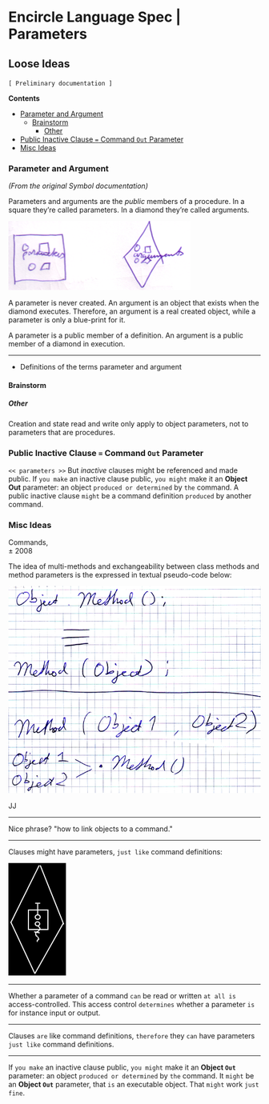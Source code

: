 Encircle Language Spec | Parameters
===================================

Loose Ideas
-----------

`[ Preliminary documentation ]`

__Contents__

- [Parameter and Argument](#parameter-and-argument)
    - [Brainstorm](#brainstorm)
        - [Other](#other)
- [Public Inactive Clause `=` Command `Out` Parameter](#public-inactive-clause--command-out-parameter)
- [Misc Ideas](#misc-ideas)

### Parameter and Argument

*(From the original Symbol documentation)*

Parameters and arguments are the *public* members of a procedure. In a square they’re called parameters. In a diamond they’re called arguments.

![](images/1.%20Relations%20Between%20Commands%20&%20Objects.017.png)

A parameter is never created. An argument is an object that exists when the diamond executes. Therefore, an argument is a real created object, while a parameter is only a blue-print for it.

A parameter is a public member of a definition.
An argument is a public member of a diamond in execution.

-----

- Definitions of the terms parameter and argument

#### Brainstorm

##### Other

Creation and state read and write only apply to object parameters, not to parameters that are procedures.

### Public Inactive Clause `=` Command `Out` Parameter

`<< parameters >>`
But *inactive* clauses might be referenced and made public. If `you make` an inactive clause public, `you might` make it an __Object Out__ parameter: an object `produced or determined` by `the` command. A public inactive clause `might` be a command definition `produced` by another command.

### Misc Ideas

Commands,  
± 2008

The idea of multi-methods and exchangeability between class methods and method parameters is the expressed in textual pseudo-code below:

![](images/1.%20Relations%20Between%20Commands%20&%20Objects.016.png)

JJ

-----

Nice phrase? "how to link objects to a command."

-----

Clauses might have parameters, `just like` command definitions:

![](images/1.%20Commands%20Main%20Concepts.032.png)

-----

Whether a parameter of a command `can` be read or written `at all is` access-controlled. This access control `determines` whether a parameter `is` for instance input or output.

-----

Clauses `are` like command definitions, `therefore` they `can` have parameters `just like` command definitions.

-----

If `you make` an inactive clause public, `you might` make it an __Object `Out`__ parameter: an object `produced or determined` by `the` command. It `might` be an __Object `Out`__ parameter, that `is` an executable object. That `might` work `just fine`.
